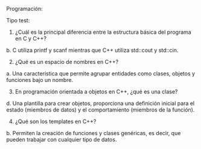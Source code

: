 Programación:


Tipo test:

1. ¿Cuál es la principal diferencia entre la estructura básica del programa en C y C++?

  b.  C utiliza printf y scanf mientras que C++ utiliza std::cout y std::cin.


2. ¿Qué es un espacio de nombres en C++?

  a. Una característica que permite agrupar entidades como clases, objetos y funciones bajo un nombre.


3. En programación orientada a objetos en C++, ¿qué es una clase?

  d. Una plantilla para crear objetos, proporciona una definición inicial para el estado (miembros de datos) y el comportamiento (miembros de la función).


4. ¿Qué son los templates en C++?

  b. Permiten la creación de funciones y clases genéricas, es decir, que pueden trabajar con cualquier tipo de datos.
